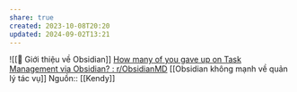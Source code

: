 ```yaml
---
share: true
created: 2023-10-08T20:20
updated: 2024-09-02T13:21
---
```

![[💎 Giới thiệu về Obsidian]]
[How many of you gave up on Task Management via Obsidian? : r/ObsidianMD](https://www.reddit.com/r/ObsidianMD/comments/1dha073/how_many_of_you_gave_up_on_task_management_via/)
[[Obsidian không mạnh về quản lý tác vụ]]
Nguồn:: [[Kendy]]